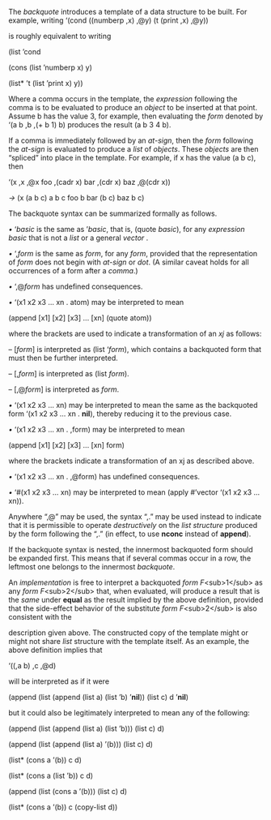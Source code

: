 

 

The *backquote* introduces a template of a data structure to be built. For example, writing ‘(cond ((numberp ,x) ,@y) (t (print ,x) ,@y)) 

is roughly equivalent to writing 

(list ’cond 

(cons (list ’numberp x) y) 

(list\* ’t (list ’print x) y)) 

Where a comma occurs in the template, the *expression* following the comma is to be evaluated to produce an *object* to be inserted at that point. Assume b has the value 3, for example, then evaluating the *form* denoted by ‘(a b ,b ,(+ b 1) b) produces the result (a b 3 4 b). 

If a comma is immediately followed by an *at-sign*, then the *form* following the *at-sign* is evaluated to produce a *list* of *objects*. These *objects* are then “spliced” into place in the template. For example, if x has the value (a b c), then 

‘(x ,x ,@x foo ,(cadr x) bar ,(cdr x) baz ,@(cdr x)) 

*→* (x (a b c) a b c foo b bar (b c) baz b c)  



The backquote syntax can be summarized formally as follows. 

*•* ‘*basic* is the same as ’*basic*, that is, (quote *basic*), for any *expression basic* that is not a *list* or a general *vector* . 

*•* ‘,*form* is the same as *form*, for any *form*, provided that the representation of *form* does not begin with *at-sign* or *dot*. (A similar caveat holds for all occurrences of a form after a *comma*.) 

*•* ‘,@*form* has undefined consequences. 

*•* ‘(x1 x2 x3 ... xn . atom) may be interpreted to mean 

(append [x1] [x2] [x3] ... [xn] (quote atom)) 

where the brackets are used to indicate a transformation of an *xj* as follows: 

– [*form*] is interpreted as (list ‘*form*), which contains a backquoted form that must then be further interpreted. 

– [,*form*] is interpreted as (list *form*). 

– [,@*form*] is interpreted as *form*. 

*•* ‘(x1 x2 x3 ... xn) may be interpreted to mean the same as the backquoted form ‘(x1 x2 x3 ... xn . **nil**), thereby reducing it to the previous case. 

*•* ‘(x1 x2 x3 ... xn . ,form) may be interpreted to mean 

(append [x1] [x2] [x3] ... [xn] form) 

where the brackets indicate a transformation of an xj as described above. 

*•* ‘(x1 x2 x3 ... xn . ,@form) has undefined consequences. 

*•* ‘#(x1 x2 x3 ... xn) may be interpreted to mean (apply #’vector ‘(x1 x2 x3 ... xn)). 

Anywhere “,@” may be used, the syntax “,.” may be used instead to indicate that it is permissible to operate *destructively* on the *list structure* produced by the form following the “,.” (in effect, to use **nconc** instead of **append**). 

If the backquote syntax is nested, the innermost backquoted form should be expanded first. This means that if several commas occur in a row, the leftmost one belongs to the innermost *backquote*. 

An *implementation* is free to interpret a backquoted *form F*\<sub\>1\</sub\> as any *form F*\<sub\>2\</sub\> that, when evaluated, will produce a result that is the *same* under **equal** as the result implied by the above definition, provided that the side-effect behavior of the substitute *form F*\<sub\>2\</sub\> is also consistent with the  



description given above. The constructed copy of the template might or might not share *list* structure with the template itself. As an example, the above definition implies that 

‘((,a b) ,c ,@d) 

will be interpreted as if it were 

(append (list (append (list a) (list ’b) ’**nil**)) (list c) d ’**nil**) 

but it could also be legitimately interpreted to mean any of the following: 

(append (list (append (list a) (list ’b))) (list c) d) 

(append (list (append (list a) ’(b))) (list c) d) 

(list\* (cons a ’(b)) c d) 

(list\* (cons a (list ’b)) c d) 

(append (list (cons a ’(b))) (list c) d) 

(list\* (cons a ’(b)) c (copy-list d)) 

